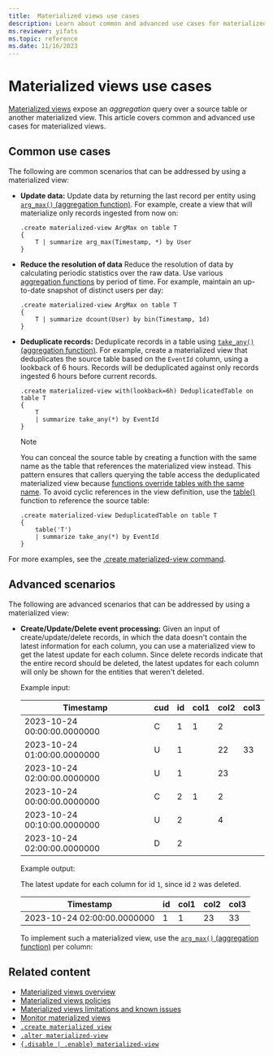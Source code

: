 ```yaml
---
title:  Materialized views use cases
description: Learn about common and advanced use cases for materialized views.
ms.reviewer: yifats
ms.topic: reference
ms.date: 11/16/2023
---
```


# Materialized views use cases

[Materialized views](materialized-view-overview.md) expose an *aggregation* query over a source table or another materialized view. This article covers common and advanced use cases for materialized views.

## Common use cases

The following are common scenarios that can be addressed by using a materialized view:

* **Update data:** Update data by returning the last record per entity using [`arg_max()` (aggregation function)](../../query/arg-max-aggfunction.md). For example, create a view that will materialize only records ingested from now on:

    ```kusto
    .create materialized-view ArgMax on table T
    {
        T | summarize arg_max(Timestamp, *) by User
    }
    ```

* **Reduce the resolution of data** Reduce the resolution of data by calculating periodic statistics over the raw data. Use various [aggregation functions](materialized-view-create.md#supported-aggregation-functions) by period of time. For example, maintain an up-to-date snapshot of distinct users per day:

    ```kusto
    .create materialized-view ArgMax on table T
    {
        T | summarize dcount(User) by bin(Timestamp, 1d)
    }
    ```

* **Deduplicate records:** Deduplicate records in a table using [`take_any()` (aggregation function)](../../query/take-any-aggfunction.md). For example, create a materialized view that deduplicates the source table based on the `EventId` column, using a lookback of 6 hours. Records will be deduplicated against only records ingested 6 hours before current records.

    ```kusto
    .create materialized-view with(lookback=6h) DeduplicatedTable on table T
    {
        T
        | summarize take_any(*) by EventId
    }
    ```

    > [!NOTE]
    > You can conceal the source table by creating a function with the same name as the table that references the materialized view instead. This pattern ensures that callers querying the table access the deduplicated materialized view because [functions override tables with the same name](../../query/schema-entities/tables.md). To avoid cyclic references in the view definition, use the [table()](../../query/tablefunction.md) function to reference the source table: 
    >
    >    ```kusto
    >    .create materialized-view DeduplicatedTable on table T
    >    {
    >        table('T')
    >        | summarize take_any(*) by EventId
    >    } 
    >    ```

For more examples, see the [.create materialized-view command](materialized-view-create.md#examples).

## Advanced scenarios

The following are advanced scenarios that can be addressed by using a materialized view:

* **Create/Update/Delete event processing:** Given an input of create/update/delete records, in which the data doesn't contain the latest information for each column, you can use a materialized view to get the latest update for each column. Since delete records indicate that the entire record should be deleted, the latest updates for each column will only be shown for the entities that weren't deleted. 
    
    Example input:

    | Timestamp | cud | id | col1 | col2 | col3 |
    |--|--|--|--|--|--|
    | 2023-10-24 00:00:00.0000000 | C | 1 | 1 | 2 |  |
    | 2023-10-24 01:00:00.0000000 | U | 1 |  | 22 | 33 |
    | 2023-10-24 02:00:00.0000000 | U | 1 |  | 23 |  |
    | 2023-10-24 00:00:00.0000000 | C | 2 | 1 | 2 |  |
    | 2023-10-24 00:10:00.0000000 | U | 2 |  | 4 |  |
    | 2023-10-24 02:00:00.0000000 | D | 2 |  |  |  |

    Example output:

    The latest update for each column for id `1`, since id `2` was deleted.

    | Timestamp | id | col1 | col2 | col3 |
    |--|--|--|--|--|
    | 2023-10-24 02:00:00.0000000 | 1 | 1 | 23 | 33 |

    To implement such a materialized view, use the [`arg_max()` (aggregation function)](../../query/arg-max-aggfunction.md) per column:

    <!-- TODO ADD EXAMPLE HERE -->
    
## Related content

* [Materialized views overview](materialized-view-overview.md)
* [Materialized views policies](materialized-view-policies.md)
* [Materialized views limitations and known issues](materialized-views-limitations.md)
* [Monitor materialized views](materialized-views-monitoring.md)
* [`.create materialized view`](materialized-view-create.md)
* [`.alter materialized-view`](materialized-view-alter.md)
* [`{.disable | .enable} materialized-view`](materialized-view-enable-disable.md)
